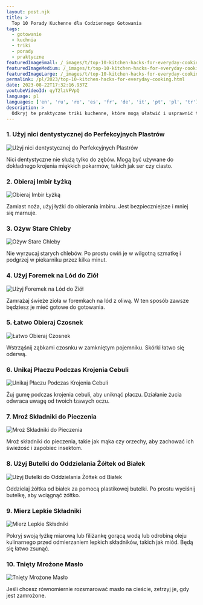 ```yaml
---
layout: post.njk
title: >
  Top 10 Porady Kuchenne dla Codziennego Gotowania
tags:
  - gotowanie
  - kuchnia
  - triki
  - porady
  - praktyczne
featuredImageSmall: /_images/t/top-10-kitchen-hacks-for-everyday-cooking-cover-pl-small.webp
featuredImageMedium: /_images/t/top-10-kitchen-hacks-for-everyday-cooking-cover-pl-medium.webp
featuredImageLarge: /_images/t/top-10-kitchen-hacks-for-everyday-cooking-cover-pl-large.webp
permalink: /pl/2023/top-10-kitchen-hacks-for-everyday-cooking.html
date: 2023-08-22T17:32:16.937Z
youtubeVideoId: qyT2lzVFVpQ
language: pl
languages: ['en', 'ru', 'ro', 'es', 'fr', 'de', 'it', 'pt', 'pl', 'tr']
description: >
  Odkryj te praktyczne triki kuchenne, które mogą ułatwić i usprawnić twoje doświadczenie kulinarne. Są proste, ale mogą mieć ogromne znaczenie.
---
```


### 1. Użyj nici dentystycznej do Perfekcyjnych Plastrów

![Użyj nici dentystycznej do Perfekcyjnych Plastrów](/_images/f/fce0ae3ca76f76e53617983e2bf172ec-medium.webp)

Nici dentystyczne nie służą tylko do zębów. Mogą być używane do dokładnego krojenia miękkich pokarmów, takich jak ser czy ciasto.

### 2. Obieraj Imbir Łyżką

![Obieraj Imbir Łyżką](/_images/9/94078b511f8f946af74da4d4ccec0a5a-medium.webp)

Zamiast noża, użyj łyżki do obierania imbiru. Jest bezpieczniejsze i mniej się marnuje.

### 3. Ożyw Stare Chleby

![Ożyw Stare Chleby](/_images/7/75b7cdfa984119c971b15a53941dab5b-medium.webp)

Nie wyrzucaj starych chlebów. Po prostu owiń je w wilgotną szmatkę i podgrzej w piekarniku przez kilka minut.

### 4. Użyj Foremek na Lód do Ziół

![Użyj Foremek na Lód do Ziół](/_images/3/37eff404a8bb89f2a1179aaeca4ca7ca-medium.webp)

Zamrażaj świeże zioła w foremkach na lód z oliwą. W ten sposób zawsze będziesz je mieć gotowe do gotowania.

### 5. Łatwo Obieraj Czosnek

![Łatwo Obieraj Czosnek](/_images/0/0c673f119cb0db520382a472601144cf-medium.webp)

Wstrząśnij ząbkami czosnku w zamkniętym pojemniku. Skórki łatwo się oderwą.

### 6. Unikaj Płaczu Podczas Krojenia Cebuli

![Unikaj Płaczu Podczas Krojenia Cebuli](/_images/5/5b3a12459c14708ce1bc263d3dc8fc89-medium.webp)

Żuj gumę podczas krojenia cebuli, aby uniknąć płaczu. Działanie żucia odwraca uwagę od twoich łzawych oczu.

### 7. Mroź Składniki do Pieczenia

![Mroź Składniki do Pieczenia](/_images/b/bf40c7fd31558dd61f08059a03e5d08b-medium.webp)

Mroź składniki do pieczenia, takie jak mąka czy orzechy, aby zachować ich świeżość i zapobiec insektom.

### 8. Użyj Butelki do Oddzielania Żółtek od Białek

![Użyj Butelki do Oddzielania Żółtek od Białek](/_images/6/6d29ea4ccb48b29c4303f692dde1b925-medium.webp)

Oddzielaj żółtka od białek za pomocą plastikowej butelki. Po prostu wyciśnij butelkę, aby wciągnąć żółtko.

### 9. Mierz Lepkie Składniki

![Mierz Lepkie Składniki](/_images/2/267684f23b1507e1b7d2889b12d0b6d8-medium.webp)

Pokryj swoją łyżkę miarową lub filiżankę gorącą wodą lub odrobiną oleju kulinarnego przed odmierzaniem lepkich składników, takich jak miód. Będą się łatwo zsunąć.

### 10. Tnięty Mrożone Masło

![Tnięty Mrożone Masło](/_images/1/120dcb2db662e28a278f923040bd4ba3-medium.webp)

Jeśli chcesz równomiernie rozsmarować masło na cieście, zetrzyj je, gdy jest zamrożone.

